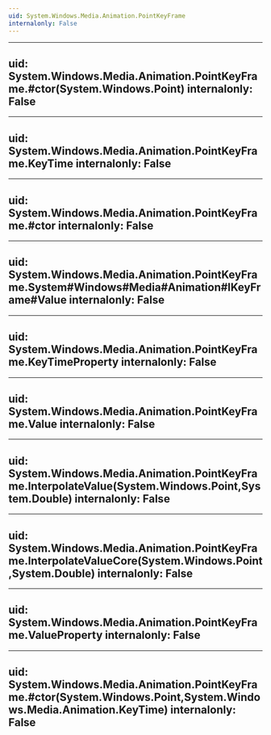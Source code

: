```yaml
---
uid: System.Windows.Media.Animation.PointKeyFrame
internalonly: False
---
```


---
uid: System.Windows.Media.Animation.PointKeyFrame.#ctor(System.Windows.Point)
internalonly: False
---

---
uid: System.Windows.Media.Animation.PointKeyFrame.KeyTime
internalonly: False
---

---
uid: System.Windows.Media.Animation.PointKeyFrame.#ctor
internalonly: False
---

---
uid: System.Windows.Media.Animation.PointKeyFrame.System#Windows#Media#Animation#IKeyFrame#Value
internalonly: False
---

---
uid: System.Windows.Media.Animation.PointKeyFrame.KeyTimeProperty
internalonly: False
---

---
uid: System.Windows.Media.Animation.PointKeyFrame.Value
internalonly: False
---

---
uid: System.Windows.Media.Animation.PointKeyFrame.InterpolateValue(System.Windows.Point,System.Double)
internalonly: False
---

---
uid: System.Windows.Media.Animation.PointKeyFrame.InterpolateValueCore(System.Windows.Point,System.Double)
internalonly: False
---

---
uid: System.Windows.Media.Animation.PointKeyFrame.ValueProperty
internalonly: False
---

---
uid: System.Windows.Media.Animation.PointKeyFrame.#ctor(System.Windows.Point,System.Windows.Media.Animation.KeyTime)
internalonly: False
---
